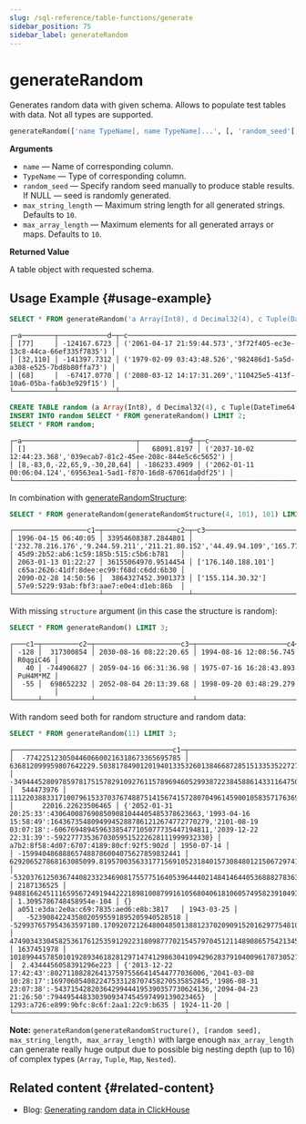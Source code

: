 ```yaml
---
slug: /sql-reference/table-functions/generate
sidebar_position: 75
sidebar_label: generateRandom
---
```


# generateRandom

Generates random data with given schema.
Allows to populate test tables with data.
Not all types are supported.

``` sql
generateRandom(['name TypeName[, name TypeName]...', [, 'random_seed'[, 'max_string_length'[, 'max_array_length']]]])
```

**Arguments**

- `name` — Name of corresponding column.
- `TypeName` — Type of corresponding column.
- `random_seed` — Specify random seed manually to produce stable results. If NULL — seed is randomly generated.
- `max_string_length` — Maximum string length for all generated strings. Defaults to `10`.
- `max_array_length` — Maximum elements for all generated arrays or maps. Defaults to `10`.

**Returned Value**

A table object with requested schema.

## Usage Example {#usage-example}

``` sql
SELECT * FROM generateRandom('a Array(Int8), d Decimal32(4), c Tuple(DateTime64(3), UUID)', 1, 10, 2) LIMIT 3;
```

``` text
┌─a────────┬────────────d─┬─c──────────────────────────────────────────────────────────────────┐
│ [77]     │ -124167.6723 │ ('2061-04-17 21:59:44.573','3f72f405-ec3e-13c8-44ca-66ef335f7835') │
│ [32,110] │ -141397.7312 │ ('1979-02-09 03:43:48.526','982486d1-5a5d-a308-e525-7bd8b80ffa73') │
│ [68]     │  -67417.0770 │ ('2080-03-12 14:17:31.269','110425e5-413f-10a6-05ba-fa6b3e929f15') │
└──────────┴──────────────┴────────────────────────────────────────────────────────────────────┘
```

```sql
CREATE TABLE random (a Array(Int8), d Decimal32(4), c Tuple(DateTime64(3), UUID)) engine=Memory;
INSERT INTO random SELECT * FROM generateRandom() LIMIT 2;
SELECT * FROM random;
```

```text
┌─a────────────────────────────┬────────────d─┬─c──────────────────────────────────────────────────────────────────┐
│ []                           │   68091.8197 │ ('2037-10-02 12:44:23.368','039ecab7-81c2-45ee-208c-844e5c6c5652') │
│ [8,-83,0,-22,65,9,-30,28,64] │ -186233.4909 │ ('2062-01-11 00:06:04.124','69563ea1-5ad1-f870-16d8-67061da0df25') │
└──────────────────────────────┴──────────────┴────────────────────────────────────────────────────────────────────┘
```

In combination with [generateRandomStructure](../../sql-reference/functions/other-functions.md#generaterandomstructure):

```sql
SELECT * FROM generateRandom(generateRandomStructure(4, 101), 101) LIMIT 3;
```

```text
┌──────────────────c1─┬──────────────────c2─┬─c3─────────────────────────────────────────────────────────────────────────────────────────────────────────────────────────────────────────────────┬─c4──────────────────────────────────────┐
│ 1996-04-15 06:40:05 │ 33954608387.2844801 │ ['232.78.216.176','9.244.59.211','211.21.80.152','44.49.94.109','165.77.195.182','68.167.134.239','212.13.24.185','1.197.255.35','192.55.131.232'] │ 45d9:2b52:ab6:1c59:185b:515:c5b6:b781   │
│ 2063-01-13 01:22:27 │ 36155064970.9514454 │ ['176.140.188.101']                                                                                                                                │ c65a:2626:41df:8dee:ec99:f68d:c6dd:6b30 │
│ 2090-02-28 14:50:56 │  3864327452.3901373 │ ['155.114.30.32']                                                                                                                                  │ 57e9:5229:93ab:fbf3:aae7:e0e4:d1eb:86b  │
└─────────────────────┴─────────────────────┴────────────────────────────────────────────────────────────────────────────────────────────────────────────────────────────────────────────────────┴─────────────────────────────────────────┘
```

With missing `structure` argument (in this case the structure is random):

```sql
SELECT * FROM generateRandom() LIMIT 3;
```

```text
┌───c1─┬─────────c2─┬─────────────────────c3─┬──────────────────────c4─┬─c5───────┐
│ -128 │  317300854 │ 2030-08-16 08:22:20.65 │ 1994-08-16 12:08:56.745 │ R0qgiC46 │
│   40 │ -744906827 │ 2059-04-16 06:31:36.98 │ 1975-07-16 16:28:43.893 │ PuH4M*MZ │
│  -55 │  698652232 │ 2052-08-04 20:13:39.68 │ 1998-09-20 03:48:29.279 │          │
└──────┴────────────┴────────────────────────┴─────────────────────────┴──────────┘
```

With random seed both for random structure and random data:

```sql
SELECT * FROM generateRandom(11) LIMIT 3;
```

```text
┌───────────────────────────────────────c1─┬─────────────────────────────────────────────────────────────────────────────c2─┬─────────────────────────────────────────────────────────────────────────────c3─┬─────────c4─┬─────────────────────────────────────────────────────────────────────────────c5─┬──────────────────────c6─┬─c7──────────────────────────────────────────────────────────────────────────────────────────────────────────────────────────────────────────────────────────────────────────────────────────────────────────────────────────────────────────────────────┬─c8──────────────────────────────────────┬─────────c9─┐
│  -77422512305044606600216318673365695785 │   636812099959807642229.503817849012019401335326013846687285151335352272727523 │ -34944452809785978175157829109276115789694605299387223845886143311647505037529 │  544473976 │ 111220388331710079615337037674887514156741572807049614590010583571763691328563 │       22016.22623506465 │ {'2052-01-31 20:25:33':4306400876908509081044405485378623663,'1993-04-16 15:58:49':164367354809499452887861212674772770279,'2101-08-19 03:07:18':-60676948945963385477105077735447194811,'2039-12-22 22:31:39':-59227773536703059515222628111999932330} │ a7b2:8f58:4d07:6707:4189:80cf:92f5:902d │ 1950-07-14 │
│ -159940486888657488786004075627859832441 │  629206527868163085099.8195700356331771569105231840157308480121506729741348442 │ -53203761250367440823323469081755775164053964440214841464405368882783634063735 │ 2187136525 │  94881662451116595672491944222189810087991610568040618106057495823910493624275 │ 1.3095786748458954e-104 │ {}                                                                                                                                                                                                                                                      │ a051:e3da:2e0a:c69:7835:aed6:e8b:3817   │ 1943-03-25 │
│   -5239084224358020595591895205940528518 │ -529937657954363597180.1709207212648004850138812370209091520162977548101577846 │  47490343304582536176125359129223180987770215457970451211489086575421345731671 │ 1637451978 │ 101899445785010192893461828129714741298630410942962837910400961787305271699002 │  2.4344456058391296e223 │ {'2013-12-22 17:42:43':80271108282641375975566414544777036006,'2041-03-08 10:28:17':169706054082247533128707458270535852845,'1986-08-31 23:07:38':-54371542820364299444195390357730624136,'2094-04-23 21:26:50':7944954483303909347454597499139023465}  │ 1293:a726:e899:9bfc:8c6f:2aa1:22c9:b635 │ 1924-11-20 │
└──────────────────────────────────────────┴────────────────────────────────────────────────────────────────────────────────┴────────────────────────────────────────────────────────────────────────────────┴────────────┴────────────────────────────────────────────────────────────────────────────────┴─────────────────────────┴─────────────────────────────────────────────────────────────────────────────────────────────────────────────────────────────────────────────────────────────────────────────────────────────────────────────────────────────────────────────────────────┴─────────────────────────────────────────┴────────────┘
```

**Note:** `generateRandom(generateRandomStructure(), [random seed], max_string_length, max_array_length)` with large enough `max_array_length` can generate really huge output due to possible big nesting depth (up to 16) of complex types (`Array`, `Tuple`, `Map`, `Nested`).

## Related content {#related-content}
- Blog: [Generating random data in ClickHouse](https://clickhouse.com/blog/generating-random-test-distribution-data-for-clickhouse)
